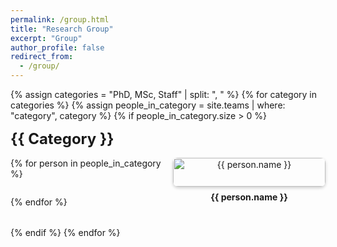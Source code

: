 ```yaml
---
permalink: /group.html
title: "Research Group"
excerpt: "Group"
author_profile: false
redirect_from: 
  - /group/
---
```


<!-- Inline CSS for Styling -->
<style>
  .team-category { margin-bottom: 2rem; }
  .team-title { font-size: 1.5rem; font-weight: bold; margin-bottom: 1rem; text-transform: capitalize; }
  .team-grid { display: grid; grid-template-columns: repeat(auto-fill, minmax(200px, 1fr)); gap: 1rem; }
  .team-member { position: relative; text-align: center; cursor: pointer; }
  .team-member img { width: 100%; border-radius: 8px; box-shadow: 0 2px 5px rgba(0, 0, 0, 0.2); transition: transform 0.3s ease; }
  .team-member img:hover { transform: scale(1.05); }
  .team-member-name { margin-top: 0.5rem; font-weight: bold; }
  .hover-info { position: absolute; top: 0; left: 0; width: 100%; height: 100%; background: rgba(0, 0, 0, 0.8); color: white; display: flex; align-items: center; justify-content: center; flex-direction: column; opacity: 0; transition: opacity 0.3s ease; border-radius: 8px; }
  .team-member:hover .hover-info { opacity: 1; }
  .hover-info a { color: #00aced; text-decoration: none; margin-top: 0.5rem; }
</style>

<!-- Team Content -->
{% assign categories = "PhD, MSc, Staff" | split: ", " %}
{% for category in categories %}
  {% assign people_in_category = site.teams | where: "category", category %}
  {% if people_in_category.size > 0 %}
    <div class="team-category">
      <div class="team-title">{{ category }}</div>
      <div class="team-grid">
        {% for person in people_in_category %}
          <div class="team-member">
            <img src="{{ person.photo }}" alt="{{ person.name }}">
            <div class="team-member-name">{{ person.name }}</div>
            <div class="hover-info">
              <p>{{ person.bio }}</p>
              {% if person.scholar %}
                <a href="{{ person.scholar }}" target="_blank">Google Scholar</a>
              {% endif %}
              {% if person.linkedin %}
                <a href="{{ person.linkedin }}" target="_blank">LinkedIn</a>
              {% endif %}
              {% if person.twitter %}
                <a href="{{ person.twitter }}" target="_blank">Twitter</a>
              {% endif %}
            </div>
          </div>
        {% endfor %}
      </div>
    </div>
  {% endif %}
{% endfor %}
